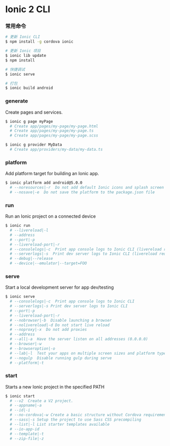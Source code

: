 # Ionic 2 CLI

### 常用命令

```bash
# 更新 Ionic CLI
$ npm install -g cordova ionic

# 更新 Ionic 项目
$ ionic lib update
$ npm install

# 快捷调试
$ ionic serve

# 打包
$ ionic build android
```

### generate

Create pages and services.

```bash
$ ionic g page myPage
  # Create app/pages/my-page/my-page.html
  # Create app/pages/my-page/my-page.ts
  # Create app/pages/my-page/my-page.scss

$ ionic g provider MyData
  # Create app/providers/my-data/my-data.ts
```

### platform

Add platform target for building an Ionic app.

```bash
$ ionic platform add android@5.0.0
  # --noresources|-r  Do not add default Ionic icons and splash screen resources
  # --nosave|-e  Do not save the platform to the package.json file
```

### run

Run an Ionic project on a connected device

```bash
$ ionic run
  # --livereload|-l
  # --address
  # --port|-p
  # --livereload-port|-r
  # --consolelogs|-c  Print app console logs to Ionic CLI (livereload req.)
  # --serverlogs|-s  Print dev server logs to Ionic CLI (livereload req.)
  # --debug|--release
  # --device|--emulator|--target=FOO
```

### serve

Start a local development server for app dev/testing

```bash
$ ionic serve
  # --consolelogs|-c  Print app console logs to Ionic CLI
  # --serverlogs|-s Print dev server logs to Ionic CLI
  # --port|-p 
  # --livereload-port|-r  
  # --nobrowser|-b  Disable launching a browser
  # --nolivereload|-d Do not start live reload
  # --noproxy|-x  Do not add proxies
  # --address 
  # --all|-a  Have the server listen on all addresses (0.0.0.0)
  # --browser|-w  
  # --browseroption|-o  
  # --lab|-l  Test your apps on multiple screen sizes and platform types
  # --nogulp  Disable running gulp during serve
  # --platform|-t 
```

### start

Starts a new Ionic project in the specified PATH

```bash
$ ionic start
  # --v2  Create a V2 project.
  # --appname|-a  
  # --id|-i 
  # --no-cordova|-w Create a basic structure without Cordova requirements
  # --sass|-s Setup the project to use Sass CSS precompiling
  # --list|-l List starter templates available
  # --io-app-id 
  # --template|-t 
  # --zip-file|-z
```
